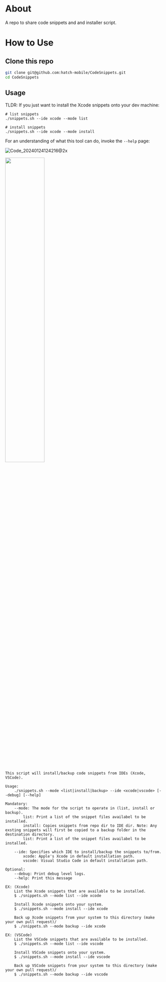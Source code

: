 # About 
A repo to share code snippets and and installer script. 

# How to Use

## Clone this repo

```sh
git clone git@github.com:hatch-mobile/CodeSnippets.git
cd CodeSnippets
```

## Usage 

TLDR: If you just want to install the Xcode snippets onto your dev machine:
```
# list snippets
./snippets.sh --ide xcode --mode list

# install snippets
./snippets.sh --ide xcode --mode install 
```

For an understanding of what this tool can do, invoke the `--help` page:

![Code_20240124124216@2x](https://github.com/hatch-mobile/CodeSnippets/assets/2229408/da83562c-2aa2-4e7c-831f-ea050779df5c)

<img src="https://github.com/hatch-mobile/CodeSnippets/assets/2229408/da83562c-2aa2-4e7c-831f-ea050779df5c" width="50%">


```
This script will install/backup code snippets from IDEs (Xcode, VSCode).

Usage:
    ./snippets.sh --mode <list|install|backup> --ide <xcode|vscode> [--debug] [--help]

Mandatory:
    --mode: The mode for the script to operate in (list, install or backup).
        list: Print a list of the snippet files availabel to be installed.
        install: Copies snippets from repo dir to IDE dir. Note: Any exsting snippets will first be copied to a backup folder in the destination directory.
        list: Print a list of the snippet files availabel to be installed.

    --ide: Specifies which IDE to install/backup the snippets to/from.
        xcode: Apple's Xcode in default installation path.
        vscode: Visual Studio Code in default installation path.

Optional:
    --debug: Print debug level logs.
    --help: Print this message

EX: (Xcode)
    List the Xcode snippets that are available to be installed.
    $ ./snippets.sh --mode list --ide xcode

    Install Xcode snippets onto your system.
    $ ./snippets.sh --mode install --ide xcode

    Back up Xcode snippets from your system to this directory (make your own pull request)/
    $ ./snippets.sh --mode backup --ide xcode

EX: (VSCode)
    List the VSCode snippets that are available to be installed.
    $ ./snippets.sh --mode list --ide vscode

    Install VSCode snippets onto your system.
    $ ./snippets.sh --mode install --ide vscode

    Back up VSCode snippets from your system to this directory (make your own pull request)/
    $ ./snippets.sh --mode backup --ide vscode
```
